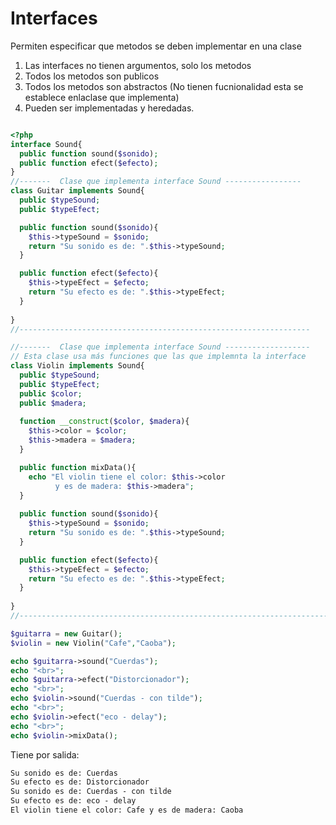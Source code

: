 # Interfaces

Permiten especificar que metodos se deben implementar en una clase

  1. Las interfaces no tienen argumentos, solo los metodos
  2. Todos los metodos son publicos
  3. Todos los metodos son abstractos (No tienen fucnionalidad esta se establece enlaclase que implementa)
  4. Pueden ser implementadas y heredadas. 

```php

<?php 
interface Sound{
  public function sound($sonido);
  public function efect($efecto);
}
//-------  Clase que implementa interface Sound -----------------
class Guitar implements Sound{
  public $typeSound;
  public $typeEfect;

  public function sound($sonido){
    $this->typeSound = $sonido;
    return "Su sonido es de: ".$this->typeSound;
  }

  public function efect($efecto){
    $this->typeEfect = $efecto;
    return "Su efecto es de: ".$this->typeEfect;
  }
  
}
//-----------------------------------------------------------------

//-------  Clase que implementa interface Sound -------------------
// Esta clase usa más funciones que las que implemnta la interface
class Violin implements Sound{
  public $typeSound;
  public $typeEfect;
  public $color;
  public $madera;
  
  function __construct($color, $madera){
    $this->color = $color;
    $this->madera = $madera;
  }

  public function mixData(){
    echo "El violin tiene el color: $this->color 
          y es de madera: $this->madera";
  }
  
  public function sound($sonido){
    $this->typeSound = $sonido;
    return "Su sonido es de: ".$this->typeSound;
  }

  public function efect($efecto){
    $this->typeEfect = $efecto;
    return "Su efecto es de: ".$this->typeEfect;
  }
  
}
//--------------------------------------------------------------------------------------

$guitarra = new Guitar();
$violin = new Violin("Cafe","Caoba");

echo $guitarra->sound("Cuerdas");
echo "<br>";
echo $guitarra->efect("Distorcionador");
echo "<br>";
echo $violin->sound("Cuerdas - con tilde");
echo "<br>";
echo $violin->efect("eco - delay");
echo "<br>";
echo $violin->mixData();

```
Tiene por salida: 
```cmd
Su sonido es de: Cuerdas
Su efecto es de: Distorcionador
Su sonido es de: Cuerdas - con tilde
Su efecto es de: eco - delay
El violin tiene el color: Cafe y es de madera: Caoba
```
